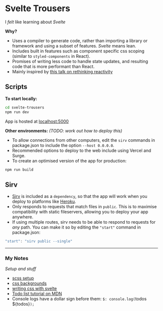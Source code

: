 # Svelte Trousers

I _felt_ like learning about _Svelte_

**Why?**

- Uses a compiler to generate code, rather than importing a library or framework and using a subset of features. _Svelte_ means lean.
- Includes built in features such as component specific css scoping (similar to `styled-components` in React).
- Promises of writing less code to handle state updates, and resulting code that is more performant than React.
- Mainly inspired by [this talk on rethinking reactivity](https://svelte.dev/blog/svelte-3-rethinking-reactivity)

## Scripts

**To start locally:**

```bash
cd svelte-trousers
npm run dev
```

App is hosted at [localhost:5000](http://localhost:5000)

**Other environments:** _(TODO: work out how to deploy this)_

- To allow connections from other computers, edit the `sirv` commands in package.json to include the option `--host 0.0.0.0`.
- Recommended options to deploy to the web include using Vercel and Surge.
- To create an optimised version of the app for production:

```bash
npm run build
```

## Sirv

- [Sirv](https://github.com/lukeed/sirv) is included as a `dependency`, so that the app will work when you deploy to platforms like [Heroku](https://heroku.com).
- Only responds to requests that match files in `public`. This is to maximise compatibility with static fileservers, allowing you to deploy your app anywhere.
- If using multiple routes, sirv needs to be able to respond to requests for _any_ path. You can make it so by editing the `"start"` command in package.json:

```js
"start": "sirv public --single"
```

---

### My Notes

_Setup and stuff_

- [scss setup](https://daveceddia.com/svelte-with-sass-in-vscode/)
- [css backgrounds](https://freefrontend.com/css-background-patterns/)
- [writing css with svelte](https://css-tricks.com/what-i-like-about-writing-styles-with-svelte/)
- [Todo list tutorial on MDN](https://developer.mozilla.org/en-US/docs/Learn/Tools_and_testing/Client-side_JavaScript_frameworks/Svelte_Todo_list_beginning)
- Console logs have a dollar sign before them: `$: console.log(`todos ${todos}`);`
